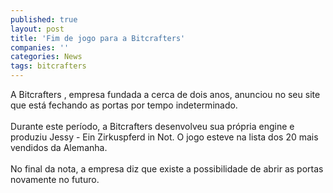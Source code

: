 ```yaml
---
published: true
layout: post
title: 'Fim de jogo para a Bitcrafters'
companies: ''
categories: News
tags: bitcrafters
---
```

A Bitcrafters
, empresa fundada a cerca de dois anos, anunciou no seu site que está fechando as portas por tempo indeterminado.<br /><br />Durante este período, a Bitcrafters desenvolveu sua própria engine e produziu Jessy - Ein Zirkuspferd in Not. O jogo esteve na lista dos 20 mais vendidos da Alemanha.<br /><br />No final da nota, a empresa diz que existe a possibilidade de abrir as portas novamente no futuro.
